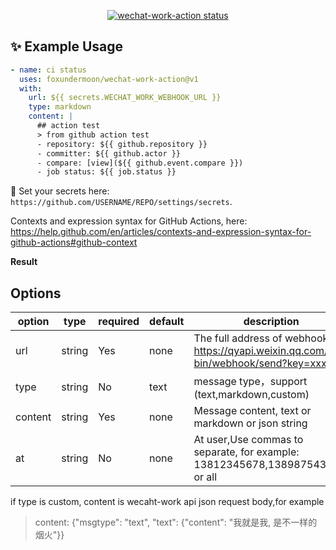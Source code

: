 <p align="center">
  <a href="https://github.com/foxundermoon/wechat-work-action"><img alt="wechat-work-action status" src="https://github.com/foxundermoon/wechat-work-action/workflows/build-test/badge.svg"></a>
</p>

## ✨ Example Usage

```yml
- name: ci status
  uses: foxundermoon/wechat-work-action@v1
  with:
    url: ${{ secrets.WECHAT_WORK_WEBHOOK_URL }}
    type: markdown
    content: |
      ## action test
      > from github action test
      - repository: ${{ github.repository }}
      - committer: ${{ github.actor }}
      - compare: [view](${{ github.event.compare }})
      - job status: ${{ job.status }}
```

🔐 Set your secrets here: `https://github.com/USERNAME/REPO/settings/secrets`.

Contexts and expression syntax for GitHub Actions, here: https://help.github.com/en/articles/contexts-and-expression-syntax-for-github-actions#github-context

**Result**

## Options

| option  | type   | required | default | description                                                                              |
| ------- | ------ | -------- | ------- | ---------------------------------------------------------------------------------------- |
| url     | string | Yes      | none    | The full address of webhook: https://qyapi.weixin.qq.com/cgi-bin/webhook/send?key=xxxxxx |
| type    | string | No       | text    | message type，support (text,markdown,custom)                                             |
| content | string | Yes      | none    | Message content, text or markdown or json string                                         |
| at      | string | No       | none    | At user,Use commas to separate, for example: 13812345678,13898754321 or all              |

if type is custom, content is wecaht-work api json request body,for example

> content: {"msgtype": "text", "text": {"content": "我就是我, 是不一样的烟火"}}
